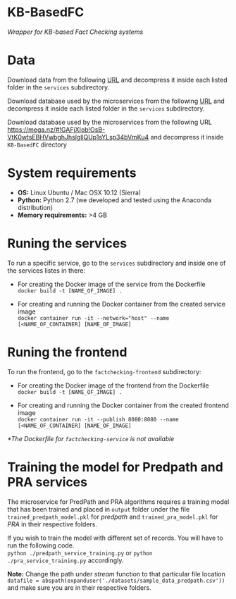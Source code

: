 # KB-BasedFC
*Wrapper for KB-based Fact Checking systems*<br>

# Data
Download data from the following [URL](https://mega.nz/#!qJU12aZa!RdUs7Uhnd5g4B4ugMgT8m_I_p_OrxDn6QnsBWGylSfk) and decompress it inside each listed folder in the `services` subdirectory.

Download database used by the microservices from the following [URL](https://mega.nz/#!GAFjXIob!OsB-VtK0wtsEBHVwbghJhslgllQUp1sYLsp34bVmKu4) and decompress it inside each listed folder in the `services` subdirectory.

Download database used by the microservices from the following URL https://mega.nz/#!GAFjXIob!OsB-VtK0wtsEBHVwbghJhslgllQUp1sYLsp34bVmKu4 and decompress it inside `KB-BasedFC` directory

# System requirements

* **OS:** Linux Ubuntu / Mac OSX 10.12 (Sierra)
* **Python:** Python 2.7 (we developed and tested using the Anaconda distribution)
* **Memory requirements:** >4 GB

# Runing the services

To run a specific service, go to the `services` subdirectory and inside one of the services listes in there:

* For creating the Docker image of the service from the Dockerfile <br>
```docker build -t [NAME_OF_IMAGE] .```

* For creating and running the Docker container from the created service image <br>
```docker container run -it --network="host" --name [<NAME_OF_CONTAINER] [NAME_OF_IMAGE]```

# Runing the frontend

To run the frontend, go to the `factchecking-frontend` subdirectory:

* For creating the Docker image of the frontend from the Dockerfile <br>
```docker build -t [NAME_OF_IMAGE] .```

* For creating and running the Docker container from the created frontend image <br>
```docker container run -it --publish 8080:8080 --name [<NAME_OF_CONTAINER] [NAME_OF_IMAGE]```

_*The Dockerfile for `factchecking-service` is not available_

# Training the model for Predpath and PRA services

 The microservice for PredPath and PRA algorithms requires a training model that has been trained and placed in `output` folder under the file `trained_predpath_model.pkl` for *predpath* and `trained_pra_model.pkl` for *PRA* in their respective folders.
 
 If you wish to train the model with different set of records. You will have to run the following code. <br>
```python ./predpath_service_training.py``` or ```python ./pra_service_training.py``` accordingly.

**Note:** Change the path under *stream* function to that particular file location <br>
`datafile = abspath(expanduser('./datasets/sample_data_predpath.csv'))` and make sure you are in their respective folders.
